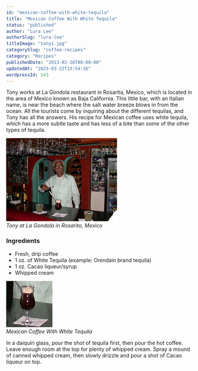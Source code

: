 ```yaml
---
id: "mexican-coffee-with-white-tequila"
title: "Mexican Coffee With White Tequila"
status: "published"
author: "Lura Lee"
authorSlug: "lura-lee"
titleImage: "tony1.jpg"
categorySlug: "coffee-recipes"
category: "Recipes"
publishedDate: "2013-02-26T08:00:00"
updatedAt: "2025-03-22T13:54:16"
wordpressId: 143
---
```


Tony works at La Gondola restaurant in Rosarita, Mexico, which is located in the area of Mexico known as Baja California. This little bar, with an Italian name, is near the beach where the salt water breeze blows in from the ocean. All the tourists come by inquiring about the different tequilas, and Tony has all the answers. His recipe for Mexican coffee uses white tequila, which has a more subtle taste and has less of a bite than some of the other types of tequila.

![Tony at La Gondola ](tony1.jpg)  
*Tony at La Gondola in Rosarito, Mexico*

### Ingredients

-   Fresh, drip coffee
-   1 oz. of White Tequila (example: Orendain brand tequila)
-   1 oz. Cacao liqueur/syrup
-   Whipped cream

![mexico coffee](mexico125x125.jpg)  
*Mexican Coffee With White Tequila*

In a daiquiri glass, pour the shot of tequila first, then pour the hot coffee. Leave enough room at the top for plenty of whipped cream. Spray a mound of canned whipped cream, then slowly drizzle and pour a shot of Cacao liqueur on top.